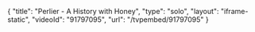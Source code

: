 {
    "title": "Perlier - A History with Honey",
    "type": "solo",
    "layout": "iframe-static",
    "videoId": "91797095",
    "url": "\/tvpembed\/91797095"
}